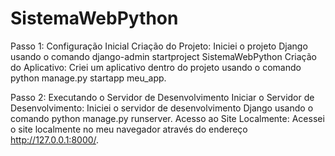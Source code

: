 # SistemaWebPython
Passo 1: Configuração Inicial
Criação do Projeto:
Iniciei o projeto Django usando o comando django-admin startproject SistemaWebPython
Criação do Aplicativo: Criei um aplicativo dentro do projeto usando o comando 
python manage.py startapp meu_app.

Passo 2: Executando o Servidor de Desenvolvimento
Iniciar o Servidor de Desenvolvimento:
Iniciei o servidor de desenvolvimento Django usando o comando 
python manage.py runserver.
Acesso ao Site Localmente:
Acessei o site localmente no meu navegador através do endereço http://127.0.0.1:8000/.
